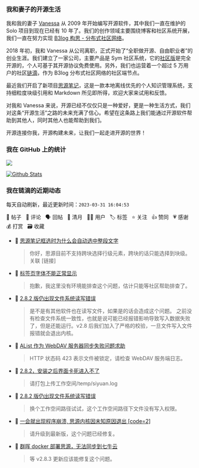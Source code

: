 ### 我和妻子的开源生活

我和我的妻子 [Vanessa](https://github.com/Vanessa219) 从 2009 年开始编写开源软件，其中我们一直在维护的 Solo 项目到现在已经有 10 年了。我们的创作领域主要围绕博客和社区系统开展，我们一直在努力实现 [B3log 构思 - 分布式社区网络](https://ld246.com/article/1546941897596)。

2018 年初，我和 Vanessa 从公司离职，正式开始了“全职做开源、自由职业者”的创业生涯。我们建立了一家公司，主要产品是 Sym 社区系统，它的[社区版](https://github.com/88250/symphony)是完全开源的，个人可基于其开源协议免费使用。另外，我们也运营着一个超过 5 万用户的社区[链滴](https://ld246.com)，作为 B3log 分布式社区网络的社区端节点。

最近我们开启了新项目[思源笔记](https://github.com/siyuan-note/siyuan)，这是一款本地离线优先的个人知识管理系统，支持细粒度块级引用和 Markdown 所见即所得，欢迎大家来试用和反馈。

对我和 Vanessa 来说，开源已经不仅仅只是一种爱好，更是一种生活方式，我们对这条“开源生活”之路的未来充满了信心。希望在这条路上我们能通过开源软件帮助到其他人，同时其他人也能帮助到我们。

开源连接你我，开源构建未来，让我们一起走进开源的世界！

### 我在 GitHub 上的统计

<a title="Hits" target="_blank" href="https://github.com/88250/88250"><img src="https://hits.b3log.org/88250/88250.svg"></a>

[![Github Stats](https://github-readme-stats.vercel.app/api?username=88250&theme=tokyonight&show_icons=true)](https://github.com/88250)

<!--events start -->

### 我在链滴的近期动态

每天自动刷新，最近更新时间：`2023-03-31 16:04:53`

📝 帖子 &nbsp; 💬 评论 &nbsp; 🗣 回帖 &nbsp; 🌙 清月 &nbsp; 👨‍💻 用户 &nbsp; 🏷️ 标签 &nbsp; ⭐️ 关注 &nbsp; 👍 赞同 &nbsp; 💗 感谢 &nbsp; 💰 打赏 &nbsp; 🗃 收藏

* 💬 [思源笔记框选时为什么会自动选中整段文字](https://ld246.com/article/1680247889992/comment/1680248051703#comments)

  > 你好，思源目前不支持跨块选择行级元素，跨块的话只能选择到块级。 关联 [链接]
* 💬 [标签页字体不能正常显示](https://ld246.com/article/1680247478719/comment/1680247814031#comments)

  > 抱歉，我这里没有环境能排查这个问题，估计只能等社区帮助排查了。
* 💬 [2.8.2 版仍出现文件系统读写错误](https://ld246.com/article/1680245942960/comment/1680247748398#comments)

  > 是不是有其他软件也在读写文件，如果是的话会造成这个问题。 之前没有检查文件系统一致性，也就是说可能已经报错影响导致写入数据失败了，但是还能运行。v2.8 后我们加入了严格的校验，一旦文件写入文件报错就会退出内核。
* 💬 [AList 作为 WebDAV 服务器同步失败问题求助](https://ld246.com/article/1680236846271/comment/1680246690960#comments)

  > HTTP 状态码 423 表示文件被锁定，请检查 WebDAV 服务端日志。
* 💬 [2.8.2，安装之后界面卡死进入不了](https://ld246.com/article/1680241689446/comment/1680246631964#comments)

  > 请打包上传工作空间/temp/siyuan.log
* 💬 [2.8.2 版仍出现文件系统读写错误](https://ld246.com/article/1680245942960/comment/1680246524794#comments)

  > 换个工作空间路径试试，这个工作空间路径下文件没有写入权限。
* 💬 [一会就出现程序崩溃,  思源内核因未知原因退出 [code=2]](https://ld246.com/article/1680246162362/comment/1680246469404#comments)

  > 请升级到最新版，这个问题已经修复。
* 💬 [群晖 docker 部署思源，无法同步到七牛云](https://ld246.com/article/1680153628799/comment/1680245849141#comments)

  > 等 v2.8.3 更新应该能修复这个问题。


<!--events end -->

